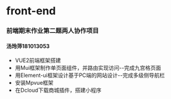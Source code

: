 # front-end
### 前端期末作业第二题两人协作项目
#### 汤玲萍181013053
- VUE2前端框架搭建
- 用Mui框架制作单页面组件，并路由实现访问--完成九宫格页面
- 用Element-ui框架设计基于PC端的网站设计--完成多级侧导航栏
- 安装Mpvue框架
- 在Dcloud下载商城插件，搭建小程序
